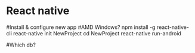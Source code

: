# React native
#Install & configure new app
#AMD Windows?
    npm install -g react-native-cli
    react-native init NewProject
    cd NewProject
    react-native run-android
   
#Which db?
#
